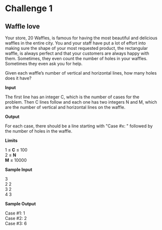 # Challenge 1

## Waffle love

Your store, 20 Waffles, is famous for having the most beautiful and delicious waffles in the entire city. You and your staff have put a lot of effort into making sure the shape of your most requested product, the rectangular waffle, is always perfect and that your customers are always happy with them. Sometimes, they even count the number of holes in your waffles. Sometimes they even ask you for help.

Given each waffle’s number of vertical and horizontal lines, how many holes does it have?

**Input**

The first line has an integer C, which is the number of cases for the problem. Then C lines follow and each one has two integers N and M, which are the number of vertical and horizontal lines on the waffle.

**Output**

For each case, there should be a line starting with "Case #x: " followed by the number of holes in the waffle.

**Limits**

1 ≤ **C** ≤ 100 <br />
2 ≤ **N** <br />
**M** ≤ 10000 <br />

**Sample Input**

3 <br />
2 2 <br />
3 2 <br />
4 3 <br />

**Sample Output**

Case #1: 1 <br />
Case #2: 2 <br />
Case #3: 6 <br />
